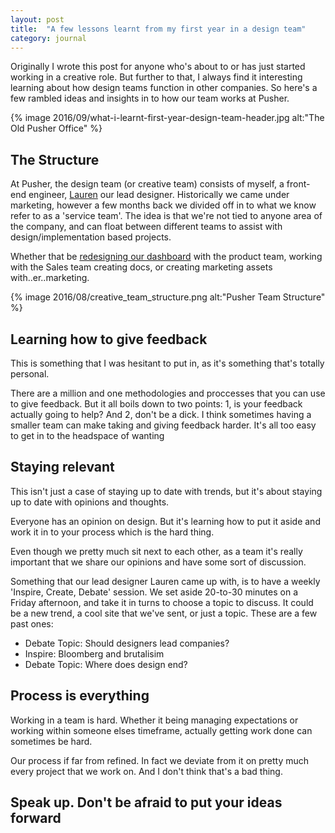 ```yaml
---
layout: post
title:  "A few lessons learnt from my first year in a design team"
category: journal
---
```


Originally I wrote this post for anyone who's about to or has just started working in a creative role. But further to that, I always find it interesting learning about how design teams function in other companies. So here's a few rambled ideas and insights in to how our team works at Pusher.

{% image 2016/09/what-i-learnt-first-year-design-team-header.jpg alt:"The Old Pusher Office" %}

## The Structure

At Pusher, the design team (or creative team) consists of myself, a front-end engineer, [Lauren](https://twitter.com/laurenmplews) our lead designer. Historically we came under marketing, however a few months back we divided off in to what we know refer to as a 'service team'. The idea is that we're not tied to anyone area of the company, and can float between different teams to assist with design/implementation based projects.

Whether that be [redesigning our dashboard](/project/pusher-dashboard/) with the product team, working with the Sales team creating docs, or creating marketing assets with..er..marketing.

{% image 2016/08/creative_team_structure.png alt:"Pusher Team Structure" %}

## Learning how to give feedback

This is something that I was hesitant to put in, as it's something that's totally personal.

There are a million and one methodologies and proccesses that you can use to give feedback. But it all boils down to two points:
1, is your feedback actually going to help?
And 2, don't be a dick. 
I think sometimes having a smaller team can make taking and giving feedback harder. It's all too easy to get in to the headspace of wanting

## Staying relevant

This isn't just a case of staying up to date with trends, but it's about staying up to date with opinions and thoughts.

Everyone has an opinion on design. But it's learning how to put it aside and work it in to your process which is the hard thing.

Even though we pretty much sit next to each other, as a team it's really important that we share our opinions and have some sort of discussion.

Something that our lead designer Lauren came up with, is to have a weekly 'Inspire, Create, Debate' session. We set aside 20-to-30 minutes on a Friday afternoon, and take it in turns to choose a topic to discuss. It could be a new trend, a cool site that we've sent, or just a topic. These are a few past ones:

* Debate Topic: Should designers lead companies?
* Inspire: Bloomberg and brutalisim
* Debate Topic: Where does design end?

## Process is everything

Working in a team is hard. Whether it being managing expectations or working within someone elses timeframe, actually getting work done can sometimes be hard.

Our process if far from refined. In fact we deviate from it on pretty much every project that we work on. And I don't think that's a bad thing. 

## Speak up. Don't be afraid to put your ideas forward

